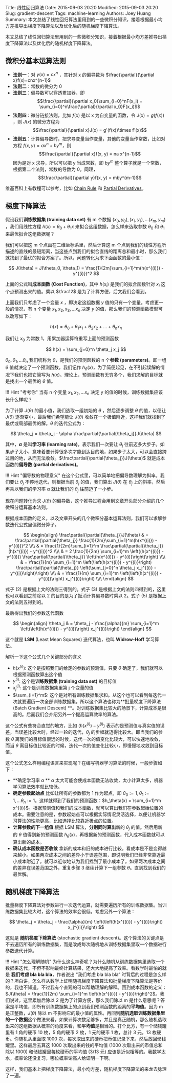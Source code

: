 Title: 线性回归算法
Date: 2015-09-03 20:20
Modified: 2015-09-03 20:20
Slug: gradient-descent
Tags: machine-learning
Authors: Joey Huang
Summary: 本文总结了线性回归算法里用到的一些微积分知识，接着根据最小均方差推导出梯度下降算法以及优化后的随机梯度下降算法。

本文总结了线性回归算法里用到的一些微积分知识，接着根据最小均方差推导出梯度下降算法以及优化后的随机梯度下降算法。

## 微积分基本运算法则

* **法则一**：对 $y(x)=cx^n$ ，其针对 x 的偏导数为 $\frac{\partial}{\partial x}f(x)=cnx^{n-1}$
* **法则二**：常数的微分为 0
* **法则三**：偏导数可以穿透累加器，即 $$\frac{\partial}{\partial x_0}\sum_{i=0}^nF(x_i) = \sum_{i=0}^n\frac{\partial}{\partial x_0}F(x_i)$$
* **法则四**：微分链接法则，比如 $f(x)$ 是以 x 为自变量的函数，令 $J(x)=g(f(x))$ ，则 $J(x)$ 的微分方程为 $$\frac{\partial}{\partial x}J(x) = g'(f(x))\times f'(x)$$
* **法则五**：计算偏导数时，把求导变量当作变量，其他的变量当作常数，比如对方程 $f(x, y) = ax^n + by^m$，则 $$\frac{\partial}{\partial x}f(x, y) = na x^{n-1}$$ 因为是对 x 求导，所以可以把 y 当成常数，即 $by^m$ 整个算子就是一个常数，根据第二个法则，常数的导数为 0。同理，$$\frac{\partial}{\partial y}f(x, y) = mby^{m-1}$$

维基百科上有教程可以参考，比如 [Chain Rule][1] 和 [Partial Derivatives][2]。

## 梯度下降算法

假设我们**训练数据集 (training data set)** 有 m 个数据 $(x_0, y_0), (x_1, y_1), ... (x_m, y_m)$ ，我们用线性方程 $h(x) = \theta_0 + \theta_1 x$ 来拟合这组数据，怎么样来选取参数 $\theta_0$ 和 $\theta_1$ 来最优拟合这组数据呢？

我们可以把这 m 个点画在二维坐标系里，然后计算这 m 个点到我们的线性方程所描述的直线的最短距离，当这些点到我们的拟合直线的距离总和最小时，那么我们就找到了最优的拟合方案了。所以，问题转化为求下面函数的最小值：

$$
J(\theta) = J(\theta_0, \theta_1) = \frac{1}{2m}\sum_{i=1}^m(h(x^{(i)}) - y^{(i)})^2
$$

上面的公式叫**成本函数 (Cost Function)**，其中 $h(x_i)$ 是我们的拟合函数针对 $x_i$ 这个点预测出来的值。乘以 $\frac12$ 是为了计算方便，后文我们会看到。

上面我们只考虑了一个变量 $x$ ，即决定这组数据 $y$ 值的只有一个变量。考虑更一般的情况，有 n 个变量 $x_1, x_2, x_3, ... x_n$ 决定 $y$ 的值，那么我们的预测函数模型可以改写如下：

$$
h(x) = \theta_0 + \theta_1 x_1 + \theta_2 x_2 + ... + \theta_n x_n
$$

我们让 $x_0$ 为常数 1，用累加器运算符重写上面的预测函数

$$
h(x) = \sum_{j=0}^n \theta_j x_j
$$

$\theta_0, \theta_1, ... \theta_n$ 我们统称为 $\theta$，是我们的预测函数的 n 个**参数 (parameters)**。即一组 $\theta$ 值就决定了一个预测函数，我们记作 $h_\theta(x)$，为了简便起见，在不引起误解的情况下我们也把它简写为 $h(x)$。理论上，预测函数有无穷多个，我们求解的目标就是找出一个最优的 $\theta$ 值。

!!! Hint "考考你"
    当有 n 个变量 $x_1, x_2, ... x_n$ 决定 y 的值的时候，训练数据集应该长什么样呢？

为了计算 $J(\theta)$ 的最小值，我们选取一组初始的 $\theta$ ，然后逐步调整 $\theta$ 的值，以便让 $J(\theta)$ 逐渐变小，最后我们希望能让 $J(\theta)$ 收敛在一个极值附近，这样我们就找到了最优或局部最优的解。$\theta$ 的迭代公式为：

$$
\theta_j = \theta_j - \alpha \frac\partial{\partial{\theta_j}}J(\theta)
$$

其中，**$\alpha$** 是叫**学习率 (learning rate)**，表示我们一次要让 $\theta_j$ 往前迈多大步子。如果步子太小，意味着要计算很多次才能到达目的地，如果步子太大，可以会直接跨过目的地，从而无法收敛。$\frac\partial{\partial{\theta_j}}J(\theta)$ 就是成本函数的**偏导数 (partial derivatives)**。

!!! Hint "偏导数的物理意义"
    在这个公式里，可以简单地把偏导数理解为斜率。我们要让 $\theta_j$ 不停地迭代，则根据当前 $\theta_j$ 的值，我们算出 $J(\theta)$ 在 $\theta_j$ 上的斜率，然后再乘以我们的学习率 $\alpha$ 就让我们的 $\theta_j$ 往前迈了一小步。

现在问题转化为求 $J(\theta)$ 的偏导数，这个推导过程会用到文章开头部分介绍的几个微积分运算基本法则。

根据成本函数的定义，以及文章开头的几个微积分基本运算法则，我们可以求解参数迭代公式里偏微分算子。

$$
\begin{align}
\frac\partial{\partial{\theta_j}}J(\theta) & = \frac\partial{\partial{\theta_j}} \frac{1}{2m}\sum_{i=1}^m(h(x^{(i)}) - y^{(i)})^2 \\\\
& = \frac{1}{2m}\sum_{i=1}^m \frac\partial{\partial{\theta_j}} (h(x^{(i)}) - y^{(i)})^2 \\\\
& = 2 \frac{1}{2m} \sum_{i=1}^m \left((h(x^{(i)}) - y^{(i)}) \frac\partial{\partial{\theta_j}} \left(h(x^{(i)}) - y^{(i)}\right)\right) \\\\
& = \frac{1}{m} \sum_{i=1}^m \left(\left(h(x^{(i)}) - y^{(i)}\right) \frac\partial{\partial{\theta_j}} \left(\sum_{j=0}^n \theta_j x_j^{(i)} - y^{(i)}\right)\right) \\\\
& = \frac{1}{m} \sum_{i=1}^m \left(\left(h(x^{(i)}) - y^{(i)}\right) x_j^{(i)}\right) \\\\
\end{align}
$$

式子 (2) 是根据上文的法则三得到的。式子 (3) 是根据上文的法则四得到的，这里也可以看到之前除以 2 的目的是为了抵消计算偏导数时乘以 2。式子 (5) 是根据上文的法则五得到的。


最后得出我们的参数迭代函数

$$
\begin{align}
\theta_j & = \theta_j - \frac{\alpha}{m} \sum_{i=1}^m \left(\left(h(x^{(i)}) - y^{(i)}\right) x_j^{(i)}\right)
\end{align}
$$

这个就是 **LSM** (Least Mean Squares) 迭代算法，也叫 **Widrow-Hoff** 学习算法。

解析一下这个公式几个关键部分的含义

* $h(x^{(i)})$: 这个是按照我们的给定的参数的预测值，只要 $\theta$ 确定了，我们就可以根据预测函数算出这个值
* $y^{(i)}$: 这个是**训练数据集 (training data set)** 的目标值
* $x_j^{(i)}$: 这个是训练数据集里第 j 个变量的值
* $\sum_{i=1}^m$: 这个是对所有训练数据集求和。从这个也可以看到每迭代一次就要遍历一次全部训练数据集。所以这个算法也称为**批量梯度下降算法 (Batch Gradient Descent) **。对训练数据集比较大的场景下，计算成本是很高的。后面我们会介绍另外一个提高运算效率的算法。

这个公式有些符合直觉的地方，比如 $\left(h(x^{(i)}) - y^{(i)}\right)$ 表示的是预测值与真实值的误差，当误差比较大时，经过一轮的迭代，$\theta_j$ 的步幅就迈得比较大。即当我们的参数 $\theta$ 离我们的目标值很远的时候，迭代一次的值变化比较大，可以快速地收敛，而当 $\theta$ 离目标值比较近的时候，迭代一次的值变化比较小，即慢慢地收敛到目标值。

这个公式怎么样用编程语言来实现呢？在编写机器学习算法的时候，一般步骤如下：

* **确定学习率 $\alpha$ **
  $\alpha$ 太大可能会使成本函数无法收敛，太小计算太多，机器学习算法效率就比较低。
* **确定参数起始点**
  比如让所有的参数都为 1 作为起点，即 $\theta_0 := 1, \theta_1 := 1, ... \theta_n := 1$。这样就得到了我们的预测函数：$h_\theta(x) = \sum_{i=1}^m x^{(i)}$。根据预测值和我们的成本函数，就可以算出我们在参数起始位置的成本。需要注意的是，参数起始点可以根据实际情况灵活选择，以便让机器学习算法的性能更高，比如选择比较靠近极点的位置。
* **计算参数的下一组值**
  根据 LSM 算法，**分别同时算出**新的 $\theta_j$ 的值。然后用新的 $\theta$ 值得到新的预测函数 $h_\theta(x)$，再根据新的预测函数，代入成本函数就可以算出新的成本。
* **确认成本函数是否收敛**
  拿新的成本和旧的成本进行比较，看成本是不是变得越来越小。如果两次成本之间的差异小于误差范围，即说明我们已经非常靠近最小成本附近了。就可以近似地认为我们找到了最小成本了。如果两次成本之间的差异在误差范围之外，重复步骤 3 继续计算下一组参数 $\theta$。直到找到我们的最优解。

## 随机梯度下降算法

批量梯度下降算法对参数进行一次迭代运算，就需要遍历所有的训练数据集。当训练数据集比较大时，这个算法的效率会很低。考虑另外一个算法：

$$
\theta_j = \theta_j - \frac{\alpha}{m} \left(\left(h(x^{(i)}) - y^{(i)}\right) x_j^{(i)}\right)
$$

这就是 **随机梯度下降算法** (stochastic gradient descent)。这个算法的关键点是不去遍历所有的训练数据集，而是改成每次随机地从训练数据集里取一个数据进行参数迭代计算。

!!! Hint "怎么理解随机"
    为什么这么神奇呢？为什么随机从训练数据集里选取一个数据来迭代，不但不影响最终计算结果，还大大地提高了效率。看数学时最怕的就是 **我们考虑 bla bla bla**，作者说出 “我们考虑 bla bla bla” 时背后的过程是怎么样的？坦白讲，怎么样从数学上证明随机梯度下降算法和批量梯度下降算法是等价的，我也不知道。不过我有个直观的可以帮助理解的解释。回到成本函数的定义：$J(\theta) = \frac{1}{2m} \sum_{i=1}^m \left(h(x^{(i)}) - y^{(i)}\right)^2$。我们说过，这里累加后除以 2 是为了计算方便，那么我们除以 m 是什么意思呢？答案是平均值，即所有训练数据集上的点到我们预测函数的距离的**平均值**。因为 m 是正整数，$J(\theta)$ 除以 m 不影响它的最小值的属性。再回到**随机选取训练数据集里的一个数据**这个做法来看，如果计算次数足够多，并且是真正随机，那么随机选取出来的这组数据从概率的角度来看，和**平均值**是相当的。打个比方，有一个储钱罐里有 1 角的硬币 10 枚，5 角的硬币 2 枚，1 元的硬币 1 枚，总计 3 元，13 枚硬币。你随机从里面取 1000 次，每次取出来的硬币把币值记录下来，然后放回储钱罐里。这样最后去算这 1000 次取出来的钱的平均值 (1000 次取出来的币值总和除以 1000) 和储钱罐里每枚硬币的平均值 (3/13 元) 应该是近似相等的。我数学太水，概率论还没复习，哪位概率论高人给证明一下啊。

这样，我们基本上把梯度下降算法，最小均方差，随机梯度下降算法的来龙去脉理了一遍。

[1]: https://en.wikipedia.org/wiki/Chain_rule
[2]: https://en.wikipedia.org/wiki/Partial_derivatives
